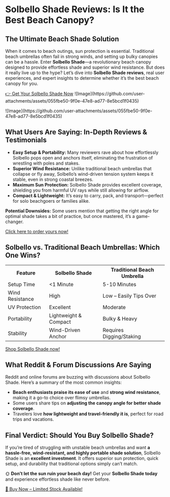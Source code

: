   <h1>Solbello Shade Reviews: Is It the Best Beach Canopy?</h1>
        <h2>The Ultimate Beach Shade Solution</h2>
        <p>When it comes to beach outings, sun protection is essential. Traditional beach umbrellas often fail in strong winds, and setting up bulky canopies can be a hassle. Enter <strong>Solbello Shade</strong>—a revolutionary beach canopy designed to provide effortless shade and superior wind resistance. But does it really live up to the hype? Let’s dive into <strong>Solbello Shade reviews</strong>, real user experiences, and expert insights to determine whether it’s the best beach canopy for you.</p>
        <a class="button" href="https://solbello.com/?ref=wszlstgr">👉 Get Your Solbello Shade Now</a>
        ![Image](https://github.com/user-attachments/assets/055fbe50-9f0e-47e8-ad77-8e5bcd1f0435)
        <p>![Image](https://github.com/user-attachments/assets/055fbe50-9f0e-47e8-ad77-8e5bcd1f0435)</p>
        <h2>What Users Are Saying: In-Depth Reviews & Testimonials</h2>
        <ul>
            <li><strong>Easy Setup & Portability:</strong> Many reviewers rave about how effortlessly Solbello pops open and anchors itself, eliminating the frustration of wrestling with poles and stakes.</li>
            <li><strong>Superior Wind Resistance:</strong> Unlike traditional beach umbrellas that collapse or fly away, Solbello’s wind-driven tension system keeps it stable, even in strong coastal breezes.</li>
            <li><strong>Maximum Sun Protection:</strong> Solbello Shade provides excellent coverage, shielding you from harmful UV rays while still allowing for airflow.</li>
            <li><strong>Compact & Lightweight:</strong> It’s easy to carry, pack, and transport—perfect for solo beachgoers or families alike.</li>
        </ul>
        <p><strong>Potential Downsides:</strong> Some users mention that getting the right angle for optimal shade takes a bit of practice, but once mastered, it’s a game-changer.</p>
        <a class="button" href="https://solbello.com/?ref=wszlstgr">Click here to order yours now!</a>
        <h2>Solbello vs. Traditional Beach Umbrellas: Which One Wins?</h2>
        <table>
            <tr>
                <th>Feature</th>
                <th>Solbello Shade</th>
                <th>Traditional Beach Umbrella</th>
            </tr>
            <tr>
                <td>Setup Time</td>
                <td>&lt;1 Minute</td>
                <td>5-10 Minutes</td>
            </tr>
            <tr>
                <td>Wind Resistance</td>
                <td>High</td>
                <td>Low – Easily Tips Over</td>
            </tr>
            <tr>
                <td>UV Protection</td>
                <td>Excellent</td>
                <td>Moderate</td>
            </tr>
            <tr>
                <td>Portability</td>
                <td>Lightweight & Compact</td>
                <td>Bulky & Heavy</td>
            </tr>
            <tr>
                <td>Stability</td>
                <td>Wind-Driven Anchor</td>
                <td>Requires Digging/Staking</td>
            </tr>
        </table>
        <a class="button" href="https://solbello.com/?ref=wszlstgr">Shop Solbello Shade now!</a>
        <h2>What Reddit & Forum Discussions Are Saying</h2>
        <p>Reddit and online forums are buzzing with discussions about Solbello Shade. Here’s a summary of the most common insights:</p>
        <ul>
            <li><strong>Beach enthusiasts praise its ease of use</strong> and <strong>strong wind resistance</strong>, making it a go-to choice over flimsy umbrellas.</li>
            <li>Some users share tips on <strong>adjusting the canopy angle for better shade coverage</strong>.</li>
            <li>Travelers love <strong>how lightweight and travel-friendly it is</strong>, perfect for road trips and vacations.</li>
        </ul>
        <h2>Final Verdict: Should You Buy Solbello Shade?</h2>
        <p>If you’re tired of struggling with unstable beach umbrellas and want <strong>a hassle-free, wind-resistant, and highly portable shade solution</strong>, Solbello Shade is an <strong>excellent investment</strong>. It offers superior sun protection, quick setup, and durability that traditional options simply can’t match.</p>
        <p>🌞 <strong>Don’t let the sun ruin your beach day!</strong> Get your <strong>Solbello Shade today</strong> and experience effortless shade like never before.</p>
        <a class="button" href="https://solbello.com/?ref=wszlstgr">🛒 Buy Now – Limited Stock Available!</a>
    </div>
</body>
</html>
